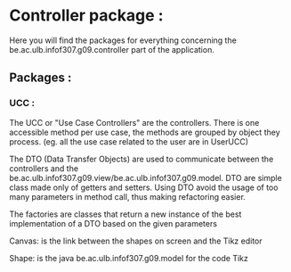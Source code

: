# Controller package :

Here you will find the packages for everything concerning the be.ac.ulb.infof307.g09.controller part of the application.

## Packages :

### UCC :
<p>
The UCC or "Use Case Controllers" are the controllers. There is one accessible method per use case, the methods are grouped by object they process. 
(eg. all the use case related to the user are in UserUCC) 
</p>

<p>
The DTO (Data Transfer Objects)  are used to communicate between the controllers and the be.ac.ulb.infof307.g09.view/be.ac.ulb.infof307.g09.model. 
DTO are simple class made only of getters and setters. Using DTO avoid the usage of too many parameters in method call, thus making refactoring easier.  
</p>

<p>
The factories are classes that return a new instance of the best implementation of a DTO based on the given parameters
</p>

<p>
Canvas: is the link between the shapes on screen and the Tikz editor
</p>

<p>
Shape: is the java be.ac.ulb.infof307.g09.model for the code Tikz
</p>
